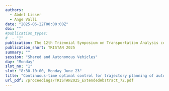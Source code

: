 ```yaml
---
authors:
  - Abdel Lisser
  - Ange Valli
date: "2025-06-22T00:00:00Z"
doi: ""
#publication_types:
#  - "1"
publication: The 12th Triennial Symposium on Transportation Analysis conference
publication_short: TRISTAN 2025
summary: ""
session: "Shared and Autonomous Vehicles"
day: "Monday"
slot_no: "1"
slot: "8:30-10:00, Monday June 23"
title: "Continuous-time optimal control for trajectory planning of autonomous vehicles under joint probabilistic constraints"
url_pdf: /proceedings/TRISTAN2025_ExtendedAbstract_72.pdf
---
```

